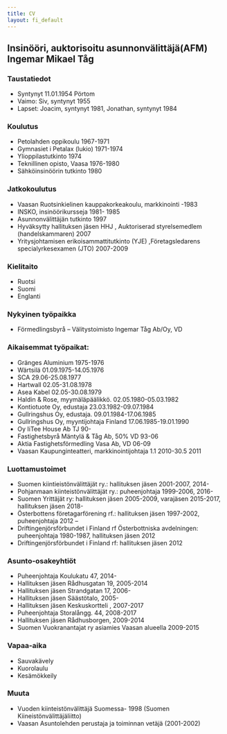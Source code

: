 ```yaml
---
title: CV
layout: fi_default
---
```


## Insinööri, auktorisoitu asunnonvälittäjä(AFM) Ingemar Mikael Tåg

### Taustatiedot
* Syntynyt 11.01.1954 Pörtom<br>
* Vaimo: Siv, syntynyt 1955<br>
* Lapset: Joacim, syntynyt 1981, Jonathan, syntynyt 1984

### Koulutus
*    Petolahden oppikoulu 1967-1971
*    Gymnasiet i Petalax (lukio) 1971-1974
*    Ylioppilastutkinto 1974
*    Teknillinen opisto, Vaasa 1976-1980
*    Sähköinsinöörin tutkinto 1980

### Jatkokoulutus
*   Vaasan Ruotsinkielinen kauppakorkeakoulu, markkinointi -1983
*    INSKO, insinöörikursseja 1981- 1985
*    Asunnonvälittäjän tutkinto 1997
*    Hyväksytty hallituksen jäsen HHJ , Auktoriserad styrelsemedlem (handelskammaren) 2007
*    Yritysjohtamisen erikoisammattitutkinto (YJE) ,Företagsledarens specialyrkesexamen (JTO) 2007-2009

### Kielitaito
* Ruotsi
* Suomi
* Englanti

### Nykyinen työpaikka
* Förmedlingsbyrå – Välitystoimisto Ingemar Tåg Ab/Oy, VD

### Aikaisemmat työpaikat:
*    Gränges Aluminium 1975-1976
*    Wärtsilä 01.09.1975-14.05.1976
*    SCA 29.06-25.08.1977
*    Hartwall 02.05-31.08.1978
*    Asea Kabel 02.05-30.08.1979
*    Haldin & Rose, myymäläpäälikkö. 02.05.1980-05.03.1982
*    Kontiotuote Oy, edustaja 23.03.1982-09.07.1984
*    Gullringshus Oy, edustaja. 09.01.1984-17.06.1985
*    Gullringshus Oy, myyntijohtaja Finland 17.06.1985-19.01.1990
*    Oy IiTee House Ab TJ 90-
*    Fastighetsbyrå Mäntylä & Tåg Ab, 50% VD 93-06
*    Aktia Fastighetsförmedling Vasa Ab, VD 06-09
*    Vaasan Kaupunginteatteri, markkinointijohtaja 1.1 2010-30.5 2011

### Luottamustoimet
*    Suomen kiintieistönvälittäjät ry.: hallituksen jäsen 2001-2007, 2014-
*    Pohjanmaan kiinteistönvälittäjät ry.: puheenjohtaja 1999-2006, 2016-
*    Suomen Yrittäjät ry: hallituksen jäsen 2005-2009, varajäsen 2015-2017, hallituksen jäsen 2018-
*    Österbottens företagarförening rf.: hallituksen jäsen 1997-2002, puheenjohtaja 2012 –
*    Driftingenjörsförbundet i Finland rf Österbottniska avdelningen: puheenjohtaja 1980-1987, hallituksen jäsen 2012
*    Driftingenjörsförbundet i Finland rf: hallituksen jäsen 2012

### Asunto-osakeyhtiöt
*    Puheenjohtaja Koulukatu 47, 2014-
*    Hallituksen jäsen Rådhusgatan 19, 2005-2014
*    Hallituksen jäsen Strandgatan 17, 2006-
*    Hallituksen jäsen Säästötalo, 2005-
*    Hallituksen jäsen Keskuskortteli , 2007-2017
*    Puheenjohtaja Storalångg. 44, 2008-2017
*    Hallituksen jäsen Rådhusborgen, 2009-2014
*    Suomen Vuokranantajat ry asiamies Vaasan alueella 2009-2015

### Vapaa-aika
*    Sauvakävely
*    Kuorolaulu
*    Kesämökkeily

### Muuta
* Vuoden kiinteistönvälittäjä Suomessa- 1998 (Suomen Kiineistönvälittäjäliitto)
* Vaasan Asuntolehden perustaja ja toiminnan vetäjä (2001-2002)
